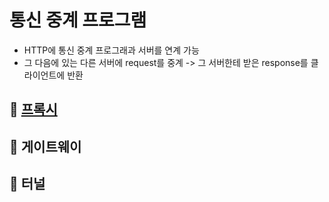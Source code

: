 # 통신 중계 프로그램

- HTTP에 통신 중계 프로그래과 서버를 연계 가능
- 그 다음에 있는 다른 서버에 request를 중계 -> 그 서버한테 받은 response를 클라이언트에 반환

## 📌 [프록시](https://github.com/leekyukin/study/blob/main/http-network/3.%20HTTP%EC%99%80%20Web%20Server/2.1.%20Proxy.md#-%ED%94%84%EB%A1%9D%EC%8B%9C)

## 📌 게이트웨이

## 📌 터널
